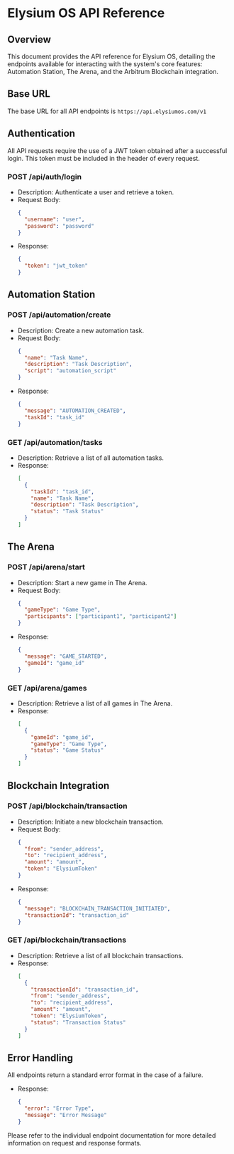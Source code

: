 # Elysium OS API Reference

## Overview
This document provides the API reference for Elysium OS, detailing the endpoints available for interacting with the system's core features: Automation Station, The Arena, and the Arbitrum Blockchain integration.

## Base URL
The base URL for all API endpoints is `https://api.elysiumos.com/v1`

## Authentication
All API requests require the use of a JWT token obtained after a successful login. This token must be included in the header of every request.

### POST /api/auth/login
- Description: Authenticate a user and retrieve a token.
- Request Body:
  ```json
  {
    "username": "user",
    "password": "password"
  }
  ```
- Response:
  ```json
  {
    "token": "jwt_token"
  }
  ```

## Automation Station

### POST /api/automation/create
- Description: Create a new automation task.
- Request Body:
  ```json
  {
    "name": "Task Name",
    "description": "Task Description",
    "script": "automation_script"
  }
  ```
- Response:
  ```json
  {
    "message": "AUTOMATION_CREATED",
    "taskId": "task_id"
  }
  ```

### GET /api/automation/tasks
- Description: Retrieve a list of all automation tasks.
- Response:
  ```json
  [
    {
      "taskId": "task_id",
      "name": "Task Name",
      "description": "Task Description",
      "status": "Task Status"
    }
  ]
  ```

## The Arena

### POST /api/arena/start
- Description: Start a new game in The Arena.
- Request Body:
  ```json
  {
    "gameType": "Game Type",
    "participants": ["participant1", "participant2"]
  }
  ```
- Response:
  ```json
  {
    "message": "GAME_STARTED",
    "gameId": "game_id"
  }
  ```

### GET /api/arena/games
- Description: Retrieve a list of all games in The Arena.
- Response:
  ```json
  [
    {
      "gameId": "game_id",
      "gameType": "Game Type",
      "status": "Game Status"
    }
  ]
  ```

## Blockchain Integration

### POST /api/blockchain/transaction
- Description: Initiate a new blockchain transaction.
- Request Body:
  ```json
  {
    "from": "sender_address",
    "to": "recipient_address",
    "amount": "amount",
    "token": "ElysiumToken"
  }
  ```
- Response:
  ```json
  {
    "message": "BLOCKCHAIN_TRANSACTION_INITIATED",
    "transactionId": "transaction_id"
  }
  ```

### GET /api/blockchain/transactions
- Description: Retrieve a list of all blockchain transactions.
- Response:
  ```json
  [
    {
      "transactionId": "transaction_id",
      "from": "sender_address",
      "to": "recipient_address",
      "amount": "amount",
      "token": "ElysiumToken",
      "status": "Transaction Status"
    }
  ]
  ```

## Error Handling
All endpoints return a standard error format in the case of a failure.

- Response:
  ```json
  {
    "error": "Error Type",
    "message": "Error Message"
  }
  ```

Please refer to the individual endpoint documentation for more detailed information on request and response formats.